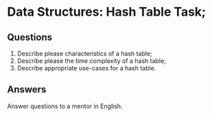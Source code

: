# Data Structures: Hash Table Task;

## Questions

1. Describe please characteristics of a hash table;
2. Describe please the time complexity of a hash table;
3. Describe appropriate use-cases for a hash table.

## Answers

Answer questions to a mentor in English.